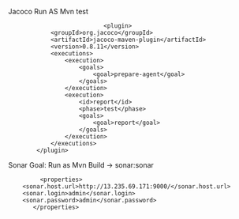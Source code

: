 Jacoco 
Run AS Mvn test
	                   
		    
                               <plugin>
				<groupId>org.jacoco</groupId>
				<artifactId>jacoco-maven-plugin</artifactId>
				<version>0.8.11</version>
				<executions>
					<execution>
						<goals>
							<goal>prepare-agent</goal>
						</goals>
					</execution>
					<execution>
						<id>report</id>
						<phase>test</phase>
						<goals>
							<goal>report</goal>
						</goals>
					</execution>
				</executions>
			</plugin>
			



Sonar 
Goal: Run as Mvn Build  -> sonar:sonar

             <properties>
		<sonar.host.url>http://13.235.69.171:9000/</sonar.host.url>
		<sonar.login>admin</sonar.login>
		<sonar.password>admin</sonar.password>
           </properties>
